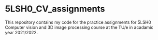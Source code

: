 # 5LSH0_CV_assignments
This repository contains my code for the practice assignments for 5LSH0 Computer vision and 3D image processing course at the TU/e in acadamic year 2021/2022.
